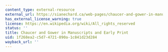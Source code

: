 ```yaml
---
content_type: external-resource
external_url: https://sianechard.ca/web-pages/chaucer-and-gower-in-manuscript-and-early-print/
has_external_license_warning: true
license: https://en.wikipedia.org/wiki/All_rights_reserved
status: ''
title: Chaucer and Gower in Manuscripts and Early Print
uid: 1f268ea2-c5d7-4721-890a-1c841d23d284
wayback_url: ''
---
```

